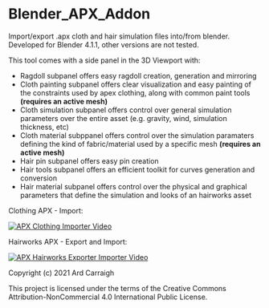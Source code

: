 # Blender_APX_Addon
 Import/export .apx cloth and hair simulation files into/from blender.
 Developed for Blender 4.1.1, other versions are not tested.

 This tool comes with a side panel in the 3D Viewport with:
 - Ragdoll subpanel offers easy ragdoll creation, generation and mirroring
 - Cloth painting subpanel offers clear visualization and easy painting of the constraints used by apex clothing, along with common paint tools **(requires an active mesh)**
 - Cloth simulation subpanel offers control over general simulation parameters over the entire asset (e.g. gravity, wind, simulation thickness, etc)
 - Cloth material subppanel offers control over the simulation paramaters defining the kind of fabric/material used by a specific mesh **(requires an active mesh)**
 - Hair pin subpanel offers easy pin creation
 - Hair tools subpanel offers an efficient toolkit for curves generation and conversion
 - Hair material subpanel offers control over the physical and graphical parameters that define the simulation and looks of an hairworks asset

 Clothing APX - Import:
 
 [![APX Clothing Importer Video](https://i.ytimg.com/vi/QH6N0Q8Ue74/maxresdefault.jpg)](https://www.youtube.com/watch?v=QH6N0Q8Ue74)
 
 Hairworks APX - Export and Import:
 
 [![APX Hairworks Exporter Importer Video](https://i.ytimg.com/vi/Q2ByGES0_-s/maxresdefault.jpg)](https://www.youtube.com/watch?v=Q2ByGES0_-s)
 
 Copyright (c) 2021 Ard Carraigh
 
 This project is licensed under the terms of the Creative Commons Attribution-NonCommercial 4.0 International Public License.
